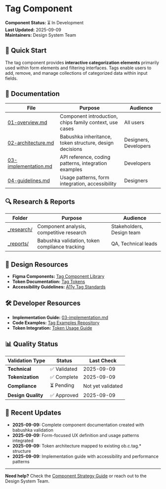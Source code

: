 # Tag Component

**Component Status:** ⏳ In Development  
**Last Updated:** 2025-09-09  
**Maintainers:** Design System Team

## 🚀 Quick Start

The tag component provides **interactive categorization elements** primarily used within form elements and filtering interfaces. Tags enable users to add, remove, and manage collections of categorized data within input fields.  

## 📖 Documentation

| File | Purpose | Audience |
|------|---------|----------|
| [01-overview.md](01-overview.md) | Component introduction, chips family context, use cases | All users |
| [02-architecture.md](02-architecture.md) | Babushka inheritance, token structure, design decisions | Designers, Developers |
| [03-implementation.md](03-implementation.md) | API reference, coding patterns, integration examples | Developers |
| [04-guidelines.md](04-guidelines.md) | Usage patterns, form integration, accessibility | Designers |

## 🔍 Research & Reports

| Folder | Purpose | Audience |
|--------|---------|----------|
| [_research/](_research/) | Component analysis, competitive research | Stakeholders, Design team |
| [_reports/](_reports/) | Babushka validation, token compliance tracking | QA, Technical leads |

## 🎨 Design Resources

- **Figma Components:** [Tag Component Library](https://figma.com/oblique-tags)
- **Token Documentation:** [Tag Tokens](../../03-design-tokens/component-tokens.md#tag-component)
- **Accessibility Guidelines:** [A11y Tag Standards](_reports/03-compliance/)

## 🛠️ Developer Resources

- **Implementation Guide:** [03-implementation.md](03-implementation.md)
- **Code Examples:** [Tag Examples Repository](https://github.com/oblique-bit/design-system/tree/main/examples/tag)
- **Token Integration:** [Token Usage Guide](../../03-design-tokens/guidelines-token-consumption.md)

## 📊 Quality Status

| Validation Type | Status | Last Check |
|----------------|--------|------------|
| **Technical** | ✅ Validated | 2025-09-09 |
| **Tokenization** | ✅ Complete | 2025-09-09 |
| **Compliance** | ⏳ Pending | Not yet validated |
| **Design Quality** | ✅ Approved | 2025-09-09 |

## 🔄 Recent Updates

- **2025-09-09:** Complete component documentation created with babushka validation
- **2025-09-09:** Form-focused UX definition and usage patterns integrated
- **2025-09-09:** Token architecture mapped to existing ob.c.tag.* structure
- **2025-09-09:** Implementation guide with accessibility and performance patterns

---

**Need help?** Check the [Component Strategy Guide](../../07-workflow/maintainers/component-documentation-separation-strategy.md) or reach out to the Design System Team.
